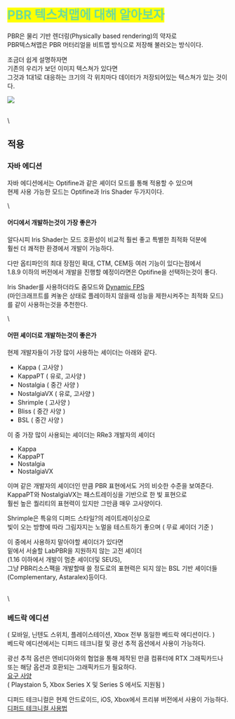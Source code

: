 # <mark style="color:#6FDC9B;">PBR 텍스쳐맵에 대해 알아보자</mark>

PBR은 물리 기반 렌더링(Physically based rendering)의 약자로\
PBR텍스쳐맵은 PBR 머터리얼을 비트맵 방식으로 저장해 불러오는 방식이다.

조금더 쉽게 설명하자면\
기존의 우리가 보던 이미지 텍스쳐가 있다면\
그것과 1대1로 대응하는 크기의 각 위치마다 데이터가 저장되어있는 텍스쳐가 있는 것이다.

![](../image/about\_pbr.md/pbrmap\_sample.png)

\
\


## 적용

### **자바 에디션**

자바 에디션에서는 Optifine과 같은 셰이더 모드를 통해 적용할 수 있으며\
현제 사용 가능한 모드는 Optifine과 Iris Shader 두가지이다.

\


#### **어디에서 개발하는것이 가장 좋은가**

알다시피 Iris Shader는 모드 호환성이 비교적 훨씬 좋고 특별한 최적화 덕분에\
훨씬 더 쾌적한 환경에서 개발이 가능하다.

다만 옵티파인의 최대 장점인 확대, CTM, CEM등 여러 기능이 있다는점에서\
1.8.9 이하의 버전에서 개발을 진행할 예정이라면은 Optifine을 선택하는것이 좋다.

Iris Shader를 사용하더라도 줌모드와 [Dynamic FPS](https://modrinth.com/mod/dynamic-fps)\
(마인크래프트를 켜놓은 상태로 플레이하지 않을때 성능을 제한시켜주는 최적화 모드)\
를 같이 사용하는것을 추천한다.

\


#### **어떤 셰이더로 개발하는것이 좋은가**

현제 개발자들이 가장 많이 사용하는 셰이더는 아래와 같다.

* Kappa ( 고사양 )
* KappaPT ( 유로, 고사양 )
* Nostalgia ( 중간 사양 )
* NostalgiaVX ( 유로, 고사양 )
* Shrimple ( 고사양 )
* Bliss ( 중간 사양 )
* BSL ( 중간 사양 )

이 중 가장 많이 사용되는 셰이더는 RRe3 개발자의 셰이더

* Kappa
* KappaPT
* Nostalgia
* NostalgiaVX

이며 같은 개발자의 셰이더인 만큼 PBR 표현에서도 거의 비슷한 수준을 보여준다.\
KappaPT와 NostalgiaVX는 패스트레이싱을 기반으로 한 빛 표현으로\
훨씬 높은 퀄리티의 표현력이 있지만 그만큼 매우 고사양이다.

Shrimple은 특유의 디퍼드 스타일?의 레이트레이싱으로\
빛이 오는 방향에 따라 그림자지는 노멀을 테스트하기 좋으며 ( 무료 셰이더 기준 )

이 중에서 사용하지 말아야할 셰이더가 있다면\
밑에서 서술할 LabPBR을 지원하지 않는 고전 셰이더\
(1.16 이하에서 개발이 멈춘 셰이더및 SEUS),\
그냥 PBR리소스팩을 개발할때 쓸 정도로의 표현력은 되지 않는 BSL 기반 셰이더들 (Complementary, Astaralex)등이다.

\
\


### **베드락 에디션**

( 모바일, 닌텐도 스위치, 플레이스테이션, Xbox 전부 동일한 베드락 에디션이다. )\
베드락 에디션에서는 디퍼드 테크니컬 및 광선 추적 옵션에서 사용이 가능하다.

광선 추적 옵션은 엔비디아와의 협업을 통해 제작된 만큼 컴퓨터에 RTX 그래픽카드나 또는 해당 옵션과 호환되는 그래픽카드가 필요하다.\
[요구 사양](https://learn.microsoft.com/en-us/minecraft/creator/documents/rtxgettingstarted?view=minecraft-bedrock-stable#requirements)\
( Playstaion 5, Xbox Series X 및 Series S 에서도 지원됨 )

디퍼드 테크니컬은 현제 안드로이드, iOS, Xbox에서 프리뷰 버전에서 사용이 가능하다.\
[디퍼드 테크니컬 사용법](../ect\_guide/how\_to\_use\_deffered.md)
